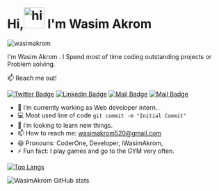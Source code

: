 
<h1>Hi,<img src="https://user-images.githubusercontent.com/1303154/88677602-1635ba80-d120-11ea-84d8-d263ba5fc3c0.gif"  width="48px" alt="hi" > I'm Wasim Akrom</h1>
<p align="left"> <img src="https://komarev.com/ghpvc/?username=wasimakrom&label=Profile%20views&color=129e00&style=plastic" alt="wasimakrom" /> </p>

I'm Wasim Akrom . I Spend most of time coding outstanding projects or Problem solving.

:mailbox: Reach me out!

[![Twitter Badge](https://img.shields.io/badge/-@iWasimAkrom-1ca0f1?style=flat&labelColor=1ca0f1&logo=twitter&logoColor=white&link=https://twitter.com/Ipenywis)](https://twitter.com/iWasimAkrom) [![Linkedin Badge](https://img.shields.io/badge/-WasimAkrom-0e76a8?style=flat&labelColor=0e76a8&logo=linkedin&logoColor=white)](https://www.linkedin.com/in/sk-wasim-akrom-hossain-109b641b6/) [![Mail Badge](https://img.shields.io/badge/-@WasimAkrom-e84393?style=flat&labelColor=e84393&logo=instagram&logoColor=white)](https://www.instagram.com/wasim_akrom_official/) [![Mail Badge](https://img.shields.io/badge/-WasimAkrom-c0392b?style=flat&labelColor=c0392b&logo=gmail&logoColor=white)](mailto:wasimakrom520@gmail.com)


<!-- TODO: Add last video link -->

- 🔭 I’m currently working as Web developer intern..
- :computer: Most used line of code `git commit -m "Initial Commit"`
- 🤔 I’m looking to learn new things.
- 📫 How to reach me: wasimakrom520@gmail.com
- 😄 Pronouns: CoderOne, Developer, iWasimAkrom, 
- ⚡ Fun fact: I play games and go to the GYM very often.


 [![Top Langs](https://github-readme-stats.vercel.app/api/top-langs/?username=wasimakrom&layout=compact)](https://github.com/wasimakrom/github-readme-stats)

![WasimAkrom GitHub stats](https://github-readme-stats.vercel.app/api?username=wasimakrom&show_icons=true&theme=radical)  

